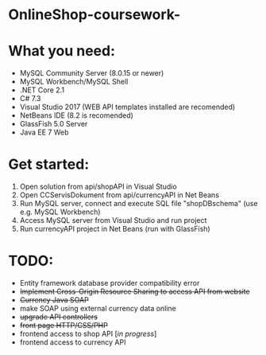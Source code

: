 # OnlineShop-coursework-

# What you need:
- MySQL Community Server (8.0.15 or newer)<br/>
- MySQL Workbench/MySQL Shell<br/>
- .NET Core 2.1<br/>
- C# 7.3<br/>
- Visual Studio 2017 (WEB API templates installed are recomended)<br/>
- NetBeans IDE (8.2 is recomended)<br/>
- GlassFish 5.0 Server
- Java EE 7 Web

# Get started:
1) Open solution from api/shopAPI in Visual Studio
2) Open CCServisDokument from api/currencyAPI in Net Beans
3) Run MySQL server, connect and execute SQL file "shopDBschema" (use e.g. MySQL Workbench)
4) Access MySQL server from Visual Studio and run project
5) Run currencyAPI project in Net Beans (run with GlassFish)

# TODO:
- Entity framework database provider compatibility error<br/>
- ~~Implement Cross-Origin Resource Sharing to access API from website~~<br/>
- ~~Currency Java SOAP~~<br/>
- make SOAP using external currency data online<br/>
- ~~upgrade API controllers~~<br/>
- ~~front page HTTP/CSS/PHP~~<br/>
- frontend access to shop API [*in progress*]<br/>
- frontend access to currency API</br>
